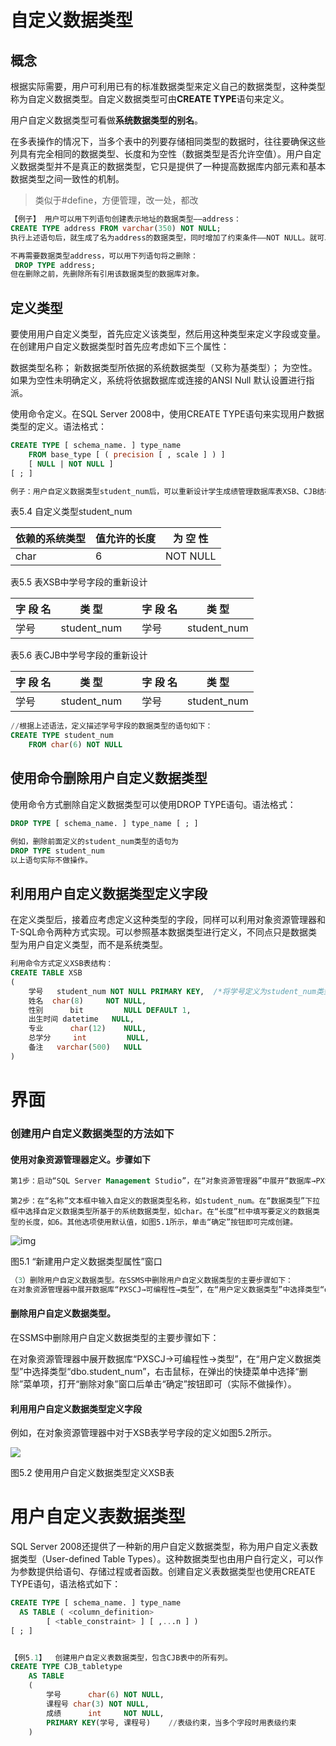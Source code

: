 # 自定义数据类型

## 概念

根据实际需要，用户可利用已有的标准数据类型来定义自己的数据类型，这种类型称为自定义数据类型。自定义数据类型可由**CREATE TYPE**语句来定义。

用户自定义数据类型可看做**系统数据类型的别名**。

在多表操作的情况下，当多个表中的列要存储相同类型的数据时，往往要确保这些列具有完全相同的数据类型、长度和为空性（数据类型是否允许空值）。用户自定义数据类型并不是真正的数据类型，它只是提供了一种提高数据库内部元素和基本数据类型之间一致性的机制。

> 类似于#define，方便管理，改一处，都改



```sql
【例子】 用户可以用下列语句创建表示地址的数据类型——address：
CREATE TYPE address FROM varchar(350) NOT NULL;
执行上述语句后，就生成了名为address的数据类型，同时增加了约束条件——NOT NULL。就可以用address去定义字段和变量。该数据类型就是与varchar(350)同等，只不过它增加了一个非空约束条件。

不再需要数据类型address，可以用下列语句将之删除：
 DROP TYPE address;
但在删除之前，先删除所有引用该数据类型的数据库对象。
```



## 定义类型

要使用用户自定义类型，首先应定义该类型，然后用这种类型来定义字段或变量。在创建用户自定义数据类型时首先应考虑如下三个属性： 

   数据类型名称；
   新数据类型所依据的系统数据类型（又称为基类型）；
   为空性。如果为空性未明确定义，系统将依据数据库或连接的ANSI Null 默认设置进行指派。



使用命令定义。在SQL Server 2008中，使用CREATE TYPE语句来实现用户数据类型的定义。语法格式：
```sql
CREATE TYPE [ schema_name. ] type_name
    FROM base_type [ ( precision [ , scale ] ) ]
    [ NULL | NOT NULL ] 
[ ; ]
```



```sql
例子：用户自定义数据类型student_num后，可以重新设计学生成绩管理数据库表XSB、CJB结构中的学号字段，如表5.4、表5.5和表5.6所示。
```

表5.4  自定义类型student_num

| 依赖的系统类型 | 值允许的长度 | 为  空  性 |
| -------------- | ------------ | ---------- |
| char           | 6            | NOT NULL   |

表5.5  表XSB中学号字段的重新设计              

| 字  段  名 | 类    型    |      | 字  段  名 | 类    型    |
| ---------- | ----------- | ---- | ---------- | ----------- |
| 学号       | student_num |      | 学号       | student_num |

表5.6  表CJB中学号字段的重新设计

| 字  段  名 | 类    型    |      | 字  段  名 | 类    型    |
| ---------- | ----------- | ---- | ---------- | ----------- |
| 学号       | student_num |      | 学号       | student_num |


```sql
//根据上述语法，定义描述学号字段的数据类型的语句如下：
CREATE TYPE student_num
    FROM char(6) NOT NULL
```





##  使用命令删除用户自定义数据类型

使用命令方式删除自定义数据类型可以使用DROP TYPE语句。语法格式：
```sql
DROP TYPE [ schema_name. ] type_name [ ; ]
```

```sql
例如，删除前面定义的student_num类型的语句为
DROP TYPE student_num
以上语句实际不做操作。
```


## 利用用户自定义数据类型定义字段

在定义类型后，接着应考虑定义这种类型的字段，同样可以利用对象资源管理器和T-SQL命令两种方式实现。可以参照基本数据类型进行定义，不同点只是数据类型为用户自定义类型，而不是系统类型。

```sql
利用命令方式定义XSB表结构：
CREATE TABLE XSB
( 	
	学号   student_num NOT NULL PRIMARY KEY,	/*将学号定义为student_num类型*/
  	姓名 	char(8) 	NOT NULL,
  	性别		bit 		NULL DEFAULT 1,
  	出生时间 datetime 	NULL,
  	专业   	char(12) 	NULL,
  	总学分  	int 		NULL,
  	备注   varchar(500) 	NULL
)
```



# 界面

### 创建用户自定义数据类型的方法如下

#### 使用对象资源管理器定义。步骤如下

```sql
第1步：启动“SQL Server Management Studio”，在“对象资源管理器”中展开“数据库→PXSCJ→可编程性”，右击“类型”，选择“新建”选项，再选择“新建用户定义数据类型”，弹出“新建用户定义数据类型”窗口。
```

```
第2步：在“名称”文本框中输入自定义的数据类型名称，如student_num。在“数据类型”下拉框中选择自定义数据类型所基于的系统数据类型，如char。在“长度”栏中填写要定义的数据类型的长度，如6。其他选项使用默认值，如图5.1所示，单击“确定”按钮即可完成创建。
```

![img](https://cdn.jsdelivr.net/gh/ZanderZhao/img20/file/20200121224931.png)

图5.1  “新建用户定义数据类型属性”窗口

```sql
（3）删除用户自定义数据类型。在SSMS中删除用户自定义数据类型的主要步骤如下：
在对象资源管理器中展开数据库“PXSCJ→可编程性→类型”，在“用户定义数据类型”中选择类型“dbo.student_num”，右击鼠标，在弹出的快捷菜单中选择“删除”菜单项，打开“删除对象”窗口后单击“确定”按钮即可（实际不做操作）。
```


#### 删除用户自定义数据类型。

在SSMS中删除用户自定义数据类型的主要步骤如下：

在对象资源管理器中展开数据库“PXSCJ→可编程性→类型”，在“用户定义数据类型”中选择类型“dbo.student_num”，右击鼠标，在弹出的快捷菜单中选择“删除”菜单项，打开“删除对象”窗口后单击“确定”按钮即可（实际不做操作）。


#### 利用用户自定义数据类型定义字段

例如，在对象资源管理器中对于XSB表学号字段的定义如图5.2所示。

![](https://cdn.jsdelivr.net/gh/ZanderZhao/img20/file/20200121224932.png)

图5.2  使用用户自定义数据类型定义XSB表

















# 用户自定义表数据类型

SQL Server 2008还提供了一种新的用户自定义数据类型，称为用户自定义表数据类型（User-defined Table Types）。这种数据类型也由用户自行定义，可以作为参数提供给语句、存储过程或者函数。创建自定义表数据类型也使用CREATE TYPE语句，语法格式如下：

```sql
CREATE TYPE [ schema_name. ] type_name
  AS TABLE ( <column_definition>
        [ <table_constraint> ] [ ,...n ] )  
[ ; ]


【例5.1】  创建用户自定义表数据类型，包含CJB表中的所有列。
CREATE TYPE CJB_tabletype
    AS TABLE
    (
        学号      char(6) NOT NULL,
        课程号 char(3) NOT NULL,
        成绩      int     NOT NULL,
        PRIMARY KEY(学号, 课程号)    //表级约束，当多个字段时用表级约束
    )
```
















